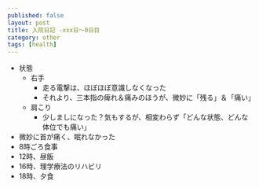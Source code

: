 ```yaml
---
published: false
layout: post
title: 入院日記 -xxx日〜0日目
category: other
tags: [health]
---
```


- 状態
  - 右手
    - 走る電撃は、ほぼほぼ意識しなくなった
    - それより、三本指の痺れ＆痛みのほうが、微妙に「残る」＆「痛い」
  - 肩こり
    - 少しましになった？気もするが、相変わらず「どんな状態、どんな体位でも痛い」
- 微妙に首が痛く、眠れなかった
- 8時ごろ食事
- 12時、昼飯
- 16時、理学療法のリハビリ
- 18時、夕食

